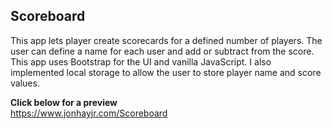 ## Scoreboard
This app lets player create scorecards for a defined number of players.  The user can define a name for each user and add or subtract from the score.  This app uses Bootstrap for the UI and vanilla JavaScript.  I also implemented local storage to allow the user to store player name and score values.

**Click below for a preview**\
https://www.jonhayjr.com/Scoreboard
